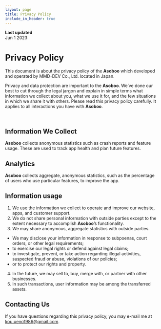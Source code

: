 ```yaml
---
layout: page
title: Privacy Policy
include_in_header: true
---
```


**Last updated**  
Jun 1 2023

# Privacy Policy
This document is about the privacy policy of the **Asoboo** which developed and operated by MMD-DEV Co., Ltd. located in Japan.

Privacy and data protection are important to the **Asoboo**.
We’ve done our best to cut through the legal jargon and explain in simple terms what information we collect about you, what we use it for, and the few situations in which we share it with others.
Please read this privacy policy carefully. It applies to all interactions you have with **Asoboo**.

<br>

## Information We Collect
**Asoboo** collects anonymous statistics such as crash reports and feature usage. These are used to track app health and plan future features.

## Analytics
**Asoboo** collects aggregate, anonymous statistics, such as the percentage of users who use particular features, to improve the app.

## Information usage

1. We use the information we collect to operate and improve our website, apps, and customer support.
2. We do not share personal information with outside parties except to the extent necessary to accomplish **Asoboo**’s functionality.
3. We may share anonymous, aggregate statistics with outside parties.<ul>
  - We may disclose your information in response to subpoenas, court orders, or other legal requirements;
  - to exercise our legal rights or defend against legal claims;</li>
  - to investigate, prevent, or take action regarding illegal activities, suspected fraud or abuse, violations of our policies;
  - or to protect our rights and property.
4. In the future, we may sell to, buy, merge with, or partner with other businesses.
5. In such transactions, user information may be among the transferred assets.

## Contacting Us
If you have questions regarding this privacy policy, you may e-mail me at [kou.ueno1986@gmail.com](mailto:kou.ueno1986@gmail.com).